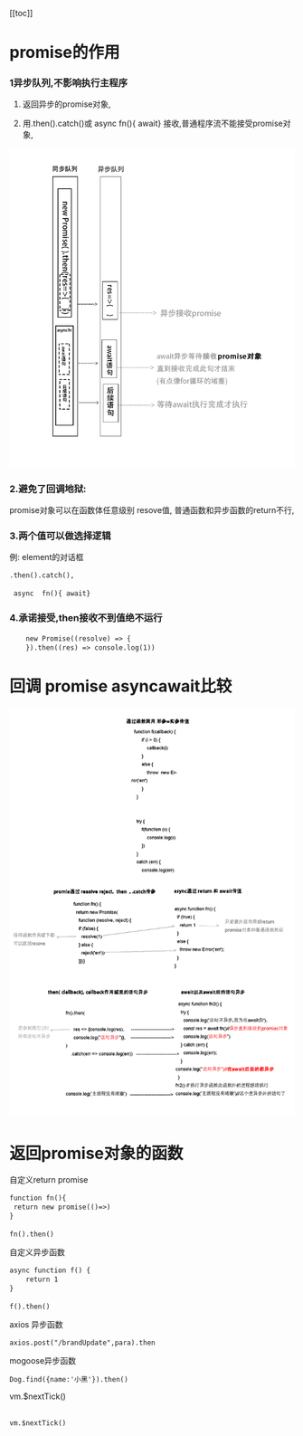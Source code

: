 [[toc]]
# promise的作用


### 1异步队列,不影响执行主程序



1. 返回异步的promise对象,


2. 用.then().catch()或 async  fn(){ await} 接收,普通程序流不能接受promise对象,

![](1.png)



### 2.避免了回调地狱:


promise对象可以在函数体任意级别 resove值, 普通函数和异步函数的return不行,

### 3.两个值可以做选择逻辑

例: element的对话框

```
.then().catch(),

 async  fn(){ await} 
```

### 4.承诺接受,then接收不到值绝不运行

```
    new Promise((resolve) => {
    }).then((res) => console.log(1))

```


# 回调 promise asyncawait比较



![](异步.png)



# 返回promise对象的函数

自定义return promise

    function fn(){
     return new promise(()=>)
    }

    fn().then()

自定义异步函数

````
async function f() {
    return 1
}

f().then()
````

axios 异步函数
	
 

    axios.post("/brandUpdate",para).then

mogoose异步函数

````
Dog.find({name:'小黑'}).then()
````

vm.$nextTick()

```

vm.$nextTick()

```
